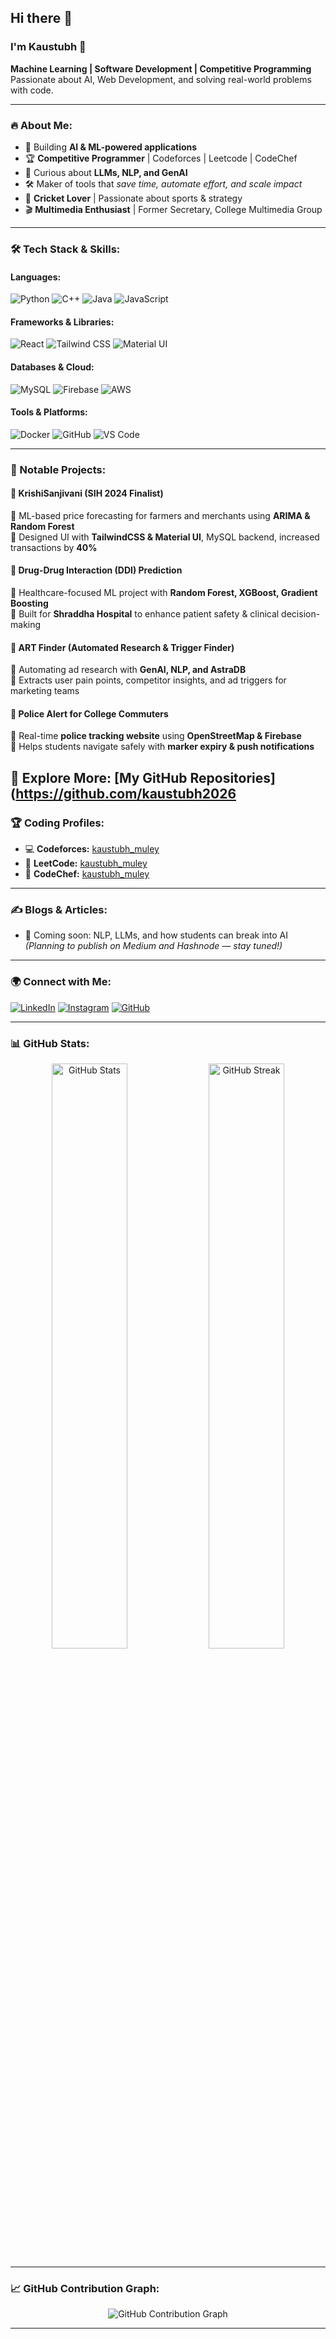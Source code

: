 ## Hi there 👋

### I'm Kaustubh 🚀

**Machine Learning | Software Development | Competitive Programming**  
Passionate about AI, Web Development, and solving real-world problems with code.

---

### 🔥 About Me:
- 🚀 Building **AI & ML-powered applications**
- 🏆 **Competitive Programmer** | Codeforces | Leetcode | CodeChef
- 🧠 Curious about **LLMs, NLP, and GenAI**
- 🛠️ Maker of tools that *save time, automate effort, and scale impact*
- 🏏 **Cricket Lover** | Passionate about sports & strategy
- 🎬 **Multimedia Enthusiast** | Former Secretary, College Multimedia Group

---

### 🛠️ Tech Stack & Skills:

#### **Languages:**
![Python](https://img.shields.io/badge/Python-3776AB?style=for-the-badge&logo=python&logoColor=white)
![C++](https://img.shields.io/badge/C++-00599C?style=for-the-badge&logo=c%2B%2B&logoColor=white)
![Java](https://img.shields.io/badge/Java-ED8B00?style=for-the-badge&logo=java&logoColor=white)
![JavaScript](https://img.shields.io/badge/JavaScript-F7DF1E?style=for-the-badge&logo=javascript&logoColor=black)

#### **Frameworks & Libraries:**
![React](https://img.shields.io/badge/React-20232A?style=for-the-badge&logo=react&logoColor=61DAFB)
![Tailwind CSS](https://img.shields.io/badge/TailwindCSS-38B2AC?style=for-the-badge&logo=tailwind-css&logoColor=white)
![Material UI](https://img.shields.io/badge/Material--UI-0081CB?style=for-the-badge&logo=mui&logoColor=white)

#### **Databases & Cloud:**
![MySQL](https://img.shields.io/badge/MySQL-005C84?style=for-the-badge&logo=mysql&logoColor=white)
![Firebase](https://img.shields.io/badge/Firebase-FFCA28?style=for-the-badge&logo=firebase&logoColor=black)
![AWS](https://img.shields.io/badge/AWS-232F3E?style=for-the-badge&logo=amazon-aws&logoColor=white)

#### **Tools & Platforms:**
![Docker](https://img.shields.io/badge/Docker-2496ED?style=for-the-badge&logo=docker&logoColor=white)
![GitHub](https://img.shields.io/badge/GitHub-181717?style=for-the-badge&logo=github&logoColor=white)
![VS Code](https://img.shields.io/badge/VSCode-0078d7?style=for-the-badge&logo=visual%20studio%20code&logoColor=white)

---

### 🚀 Notable Projects:

#### **🔹 KrishiSanjivani** (SIH 2024 Finalist)
🔸 ML-based price forecasting for farmers and merchants using **ARIMA & Random Forest**  
🔸 Designed UI with **TailwindCSS & Material UI**, MySQL backend, increased transactions by **40%**

#### **🔹 Drug-Drug Interaction (DDI) Prediction**
🔸 Healthcare-focused ML project with **Random Forest, XGBoost, Gradient Boosting**  
🔸 Built for **Shraddha Hospital** to enhance patient safety & clinical decision-making

#### **🔹 ART Finder (Automated Research & Trigger Finder)**
🔸 Automating ad research with **GenAI, NLP, and AstraDB**  
🔸 Extracts user pain points, competitor insights, and ad triggers for marketing teams

#### **🔹 Police Alert for College Commuters**
🔸 Real-time **police tracking website** using **OpenStreetMap & Firebase**  
🔸 Helps students navigate safely with **marker expiry & push notifications**

🔗 **Explore More:** [My GitHub Repositories](https://github.com/kaustubh2026
---

### 🏆 Coding Profiles:

- 💻 **Codeforces:** [kaustubh_muley](https://codeforces.com/profile/Blackhork101)
- 🧠 **LeetCode:** [kaustubh_muley](https://leetcode.com/Kaustubh_Muley/)
- 🍜 **CodeChef:** [kaustubh_muley](https://www.codechef.com/users/nifty_tryst_51)

---

### ✍️ Blogs & Articles:
- 📌 Coming soon: NLP, LLMs, and how students can break into AI  
*(Planning to publish on Medium and Hashnode — stay tuned!)*

---

### 🌍 Connect with Me:

[![LinkedIn](https://img.shields.io/badge/LinkedIn-0077B5?style=for-the-badge&logo=linkedin&logoColor=white)](https://linkedin.com/in/kaustubh-muley-827b76257)
[![Instagram](https://img.shields.io/badge/Instagram-E4405F?style=for-the-badge&logo=instagram&logoColor=white)](https://instagram.com/_kaus2bh)
[![GitHub](https://img.shields.io/badge/GitHub-181717?style=for-the-badge&logo=github&logoColor=white)](https://github.com/Kaustubh2026)

---

### 📊 GitHub Stats:

<p align="center">
  <img src="https://github-readme-stats.vercel.app/api?username=Kaustubh2026&show_icons=true&theme=tokyonight" alt="GitHub Stats" width="49%"/>
  <img src="https://github-readme-streak-stats.herokuapp.com/?user=Kaustubh2026&theme=tokyonight" alt="GitHub Streak" width="49%"/>
</p>

---

### 📈 GitHub Contribution Graph:

<p align="center">
  <img src="https://github-readme-activity-graph.vercel.app/graph?username=Kaustubh2026&theme=tokyo-night&area=true&hide_border=true" alt="GitHub Contribution Graph"/>
</p>


---

